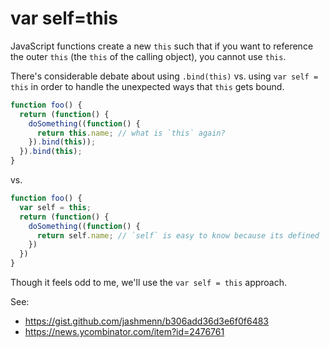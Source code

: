 # var self=this

JavaScript functions create a new `this` such that if you want to reference the
outer `this` (the `this` of the calling object), you cannot use `this`. 

There's considerable debate about using `.bind(this)` vs. using `var self = this` 
in order to handle the unexpected ways that `this` gets bound. 

```javascript
function foo() {
  return (function() {
    doSomething((function() {
      return this.name; // what is `this` again?
    }).bind(this));
  }).bind(this);
}
```

vs.

```javascript
function foo() {
  var self = this;
  return (function() {
    doSomething((function() {
      return self.name; // `self` is easy to know because its defined 
    })
  })
}
```

Though it feels odd to me, we'll use the `var self = this` approach.

See:
* https://gist.github.com/jashmenn/b306add36d3e6f0f6483
* https://news.ycombinator.com/item?id=2476761
